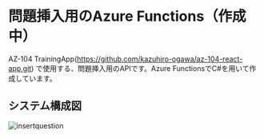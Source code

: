 # 問題挿入用のAzure Functions（作成中）

AZ-104 TrainingApp(https://github.com/kazuhiro-ogawa/az-104-react-app.git)
で使用する、問題挿入用のAPIです。Azure FunctionsでC#を用いて作成しています。

## システム構成図
![insertquestion](https://github.com/kazuhiro-ogawa/az-104-app-insert/assets/105719508/89a55965-2236-4fc0-b354-09e4347b9de0)
